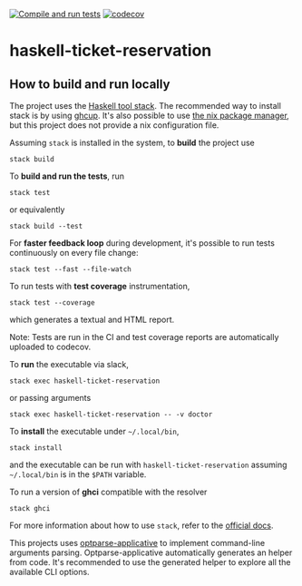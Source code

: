 [![Compile and run tests](https://github.com/alessandrocandolini/haskell-ticket-reservation/actions/workflows/ci.yml/badge.svg)](https://github.com/alessandrocandolini/haskell-ticket-reservation/actions/workflows/ci.yml) [![codecov](https://codecov.io/gh/alessandrocandolini/haskell-ticket-reservation/graph/badge.svg?token=1tCg27i1X1)](https://codecov.io/gh/alessandrocandolini/haskell-ticket-reservation)

# haskell-ticket-reservation

## How to build and run locally

The project uses the [Haskell tool stack](https://docs.haskellstack.org/en/stable/README/). The recommended way to install stack is by using [ghcup](https://www.haskell.org/ghcup/).
It's also possible to use [the nix package manager](https://nixos.org/), but this project does not provide a nix configuration file.

Assuming `stack` is installed in the system, to **build** the project use
```
stack build
```
To **build and run the tests**, run
```
stack test
```
or equivalently
```
stack build --test
```
For **faster feedback loop** during development, it's possible to run tests continuously on every file change:
```
stack test --fast --file-watch
```
To run tests with **test coverage** instrumentation,
```
stack test --coverage
```
which generates a textual and HTML report.

Note: Tests are run in the CI and test coverage reports are automatically uploaded to codecov.

To **run** the executable via slack,
```
stack exec haskell-ticket-reservation
```
or passing arguments
```
stack exec haskell-ticket-reservation -- -v doctor
```

To **install** the executable under `~/.local/bin`,
```
stack install
```
and the executable can be run with `haskell-ticket-reservation` assuming `~/.local/bin` is in the `$PATH` variable.

To run a version of **ghci** compatible with the resolver
```
stack ghci
```
For more information about how to use `stack`, refer to the [official docs](https://docs.haskellstack.org/en/stable/).

This projects uses [optparse-applicative](https://hackage.haskell.org/package/optparse-applicative) to implement command-line arguments parsing. Optparse-applicative automatically generates an helper from code. It's recommended to use the generated helper to explore all the available CLI options.
